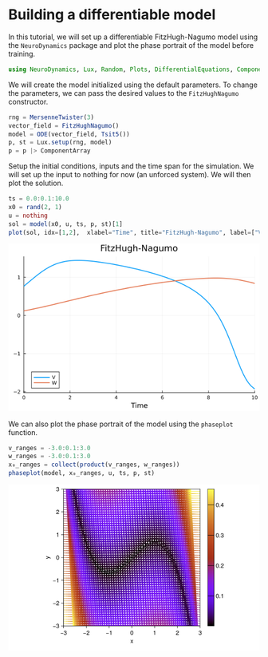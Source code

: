 # Building a differentiable model

In this tutorial, we will set up a differentiable FitzHugh-Nagumo model using the `NeuroDynamics` package and plot the phase portrait of the model before training.



```julia
using NeuroDynamics, Lux, Random, Plots, DifferentialEquations, ComponentArrays, Base.Iterators, CairoMakie
```

We will create the model initialized using the default parameters. To change the parameters, we can pass the desired values to the `FitzHughNagumo` constructor.



```julia
rng = MersenneTwister(3)
vector_field = FitzHughNagumo()
model = ODE(vector_field, Tsit5())
p, st = Lux.setup(rng, model) 
p = p |> ComponentArray
```

Setup the initial conditions, inputs and the time span for the simulation. We will set up the input to nothing for now (an unforced system). We will then plot the solution. 


```julia
ts = 0.0:0.1:10.0
x0 = rand(2, 1)
u = nothing
sol = model(x0, u, ts, p, st)[1]
plot(sol, idx=[1,2],  xlabel="Time", title="FitzHugh-Nagumo", label=["V" "W"], linewidth=2)
```
![FitzHugh-Nagumo](../assets/fitzhugh_nagumo.png)

We can also plot the phase portrait of the model using the `phaseplot` function.


```julia
v_ranges = -3.0:0.1:3.0
w_ranges = -3.0:0.1:3.0
x₀_ranges = collect(product(v_ranges, w_ranges))
phaseplot(model, x₀_ranges, u, ts, p, st)
```
![FitzHugh-Nagumo](../assets/phase_plot.png)